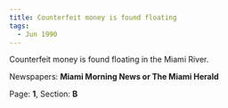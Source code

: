 ```yaml
---  
title: Counterfeit money is found floating  
tags:  
  - Jun 1990  
---  
```

  
Counterfeit money is found floating in the Miami River.  
  
Newspapers: **Miami Morning News or The Miami Herald**  
  
Page: **1**, Section: **B** 
